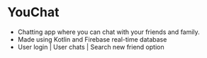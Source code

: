 # YouChat
- Chatting app where you can chat with your friends and family.
- Made using Kotlin and Firebase real-time database
- User login | User chats | Search new friend option
